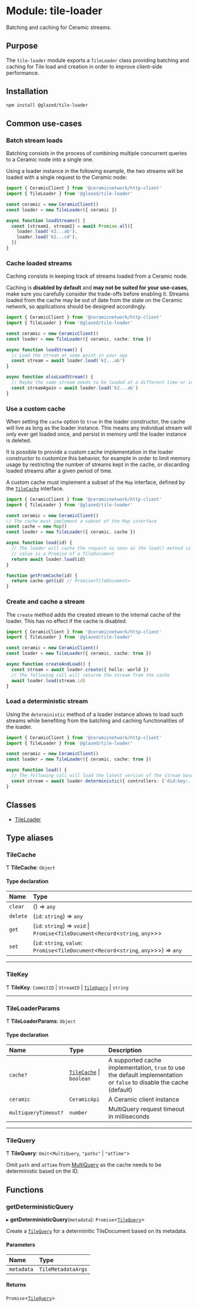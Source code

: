 # Module: tile-loader

Batching and caching for Ceramic streams.

## Purpose

The `tile-loader` module exports a `TileLoader` class providing batching and caching for Tile
load and creation in order to improve client-side performance.

## Installation

```sh
npm install @glazed/tile-loader
```

## Common use-cases

### Batch stream loads

Batching consists in the process of combining multiple concurrent queries to a Ceramic node into
a single one.

Using a loader instance in the following example, the two streams will be loaded with a single
request to the Ceramic node:

```ts
import { CeramicClient } from '@ceramicnetwork/http-client'
import { TileLoader } from '@glazed/tile-loader'

const ceramic = new CeramicClient()
const loader = new TileLoader({ ceramic })

async function loadStreams() {
  const [stream1, stream2] = await Promise.all([
    loader.load('k2...ab'),
    loader.load('k2...cd'),
  ])
}
```

### Cache loaded streams

Caching consists in keeping track of streams loaded from a Ceramic node.

Caching is **disabled by default** and **may not be suited for your use-cases**, make sure you
carefully consider the trade-offs before enabling it. Streams loaded from the cache may be out
of date from the state on the Ceramic network, so applications should be designed accordingly.

```ts
import { CeramicClient } from '@ceramicnetwork/http-client'
import { TileLoader } from '@glazed/tile-loader'

const ceramic = new CeramicClient()
const loader = new TileLoader({ ceramic, cache: true })

async function loadStream() {
  // Load the stream at some point in your app
  const stream = await loader.load('k2...ab')
}

async function alsoLoadStream() {
  // Maybe the same stream needs to be loaded at a different time or in another part of your app
  const streamAgain = await loader.load('k2...ab')
}
```

### Use a custom cache

When setting the `cache` option to `true` in the loader constructor, the cache will live as long
as the loader instance. This means any individual stream will only ever get loaded once, and
persist in memory until the loader instance is deleted.

It is possible to provide a custom cache implementation in the loader constructor to customize
this behavior, for example in order to limit memory usage by restricting the number of streams
kept in the cache, or discarding loaded streams after a given period of time.

A custom cache must implement a subset of the `Map` interface, defined by the
[`TileCache`](tile_loader.md#tilecache) interface.

```ts
import { CeramicClient } from '@ceramicnetwork/http-client'
import { TileLoader } from '@glazed/tile-loader'

const ceramic = new CeramicClient()
// The cache must implement a subset of the Map interface
const cache = new Map()
const loader = new TileLoader({ ceramic, cache })

async function load(id) {
  // The loader will cache the request as soon as the load() method is called, so the stored
  // value is a Promise of a TileDocument
  return await loader.load(id)
}

function getFromCache(id) {
  return cache.get(id) // Promise<TileDocument>
}
```

### Create and cache a stream

The `create` method adds the created stream to the internal cache of the loader. This has no
effect if the cache is disabled.

```ts
import { CeramicClient } from '@ceramicnetwork/http-client'
import { TileLoader } from '@glazed/tile-loader'

const ceramic = new CeramicClient()
const loader = new TileLoader({ ceramic, cache: true })

async function createAndLoad() {
  const stream = await loader.create({ hello: world })
  // The following call will returne the stream from the cache
  await loader.load(stream.id)
}
```

### Load a deterministic stream

Using the `deterministic` method of a loader instance allows to load such streams while
benefiting from the batching and caching functionalities of the loader.

```ts
import { CeramicClient } from '@ceramicnetwork/http-client'
import { TileLoader } from '@glazed/tile-loader'

const ceramic = new CeramicClient()
const loader = new TileLoader({ ceramic, cache: true })

async function load() {
  // The following call will load the latest version of the stream based on its metadata
  const stream = await loader.deterministic({ controllers: ['did:key:...'], family: 'test' })
}
```

## Classes

- [TileLoader](../classes/tile_loader.TileLoader.md)

## Type aliases

### TileCache

Ƭ **TileCache**: `Object`

#### Type declaration

| Name | Type |
| :------ | :------ |
| `clear` | () => `any` |
| `delete` | (`id`: `string`) => `any` |
| `get` | (`id`: `string`) => `void` \| `Promise`<`TileDocument`<`Record`<`string`, `any`\>\>\> |
| `set` | (`id`: `string`, `value`: `Promise`<`TileDocument`<`Record`<`string`, `any`\>\>\>) => `any` |

___

### TileKey

Ƭ **TileKey**: `CommitID` \| `StreamID` \| [`TileQuery`](tile_loader.md#tilequery) \| `string`

___

### TileLoaderParams

Ƭ **TileLoaderParams**: `Object`

#### Type declaration

| Name | Type | Description |
| :------ | :------ | :------ |
| `cache?` | [`TileCache`](tile_loader.md#tilecache) \| `boolean` | A supported cache implementation, `true` to use the default implementation or `false` to disable the cache (default) |
| `ceramic` | `CeramicApi` | A Ceramic client instance |
| `multiqueryTimeout?` | `number` | MultiQuery request timeout in milliseconds |

___

### TileQuery

Ƭ **TileQuery**: `Omit`<`MultiQuery`, ``"paths"`` \| ``"atTime"``\>

Omit `path` and `atTime` from [MultiQuery](https://developers.ceramic.network/reference/typescript/interfaces/_ceramicnetwork_common.multiquery-1.html) as the cache needs to be deterministic based on the ID.

## Functions

### getDeterministicQuery

▸ **getDeterministicQuery**(`metadata`): `Promise`<[`TileQuery`](tile_loader.md#tilequery)\>

Create a [`TileQuery`](tile_loader.md#tilequery) for a determinitic TileDocument based on its metadata.

#### Parameters

| Name | Type |
| :------ | :------ |
| `metadata` | `TileMetadataArgs` |

#### Returns

`Promise`<[`TileQuery`](tile_loader.md#tilequery)\>
